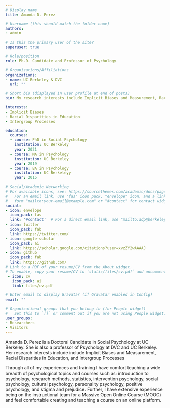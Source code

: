 ```yaml
---
# Display name
title: Amanda D. Perez

# Username (this should match the folder name)
authors:
- admin

# Is this the primary user of the site?
superuser: true

# Role/position
role: Ph.D. Candidate and Professor of Psychology

# Organizations/Affiliations
organizations:
- name: UC Berkeley & DVC
  url: ""

# Short bio (displayed in user profile at end of posts)
bio: My research interests include Implicit Biases and Measurement, Racial Disparities in Education, and Intergroup Processes

interests:
- Implicit Biases
- Racial Disparities in Education
- Intergroup Processes

education:
  courses:
  - course: PhD in Social Psychology
    institution: UC Berkeley
    year: 2021
  - course: MA in Psychology
    institution: UC Berkeley
    year: 2019
  - course: BA in Psychology
    institution: UC Berkeleyy
    year: 2015

# Social/Academic Networking
# For available icons, see: https://sourcethemes.com/academic/docs/page-builder/#icons
#   For an email link, use "fas" icon pack, "envelope" icon, and a link in the
#   form "mailto:your-email@example.com" or "#contact" for contact widget.
social:
- icon: envelope
  icon_pack: fas
  link: '#contact'  # For a direct email link, use "mailto:adp@berkeley.edu".
- icon: twitter
  icon_pack: fab
  link: https://twitter.com/
- icon: google-scholar
  icon_pack: ai
  link: https://scholar.google.com/citations?user=xvzZY2wAAAAJ
- icon: github
  icon_pack: fab
  link: https://github.com/
# Link to a PDF of your resume/CV from the About widget.
# To enable, copy your resume/CV to `static/files/cv.pdf` and uncomment the lines below.
 - icon: cv
   icon_pack: ai
   link: files/cv.pdf

# Enter email to display Gravatar (if Gravatar enabled in Config)
email: ""

# Organizational groups that you belong to (for People widget)
#   Set this to `[]` or comment out if you are not using People widget.
user_groups:
- Researchers
- Visitors
---
```


Amanda D. Perez is a Doctoral Candidate in Social Psychology at UC Berkeley. She is also a professor of Psychology at DVC and UC Berkeley. Her research interests include include Implicit Biases and Measurement, Racial Disparities in Education, and Intergroup Processes


Through all of my experiences and training I have comfort teaching a wide breadth of psychological topics and courses such as: introduction to psychology, research methods, statistics, intervention psychology, social psychology, cultural psychology, personality psychology, positive psychology, and stigma and prejudice. Further, I have extensive experience being on the instructional team for a Massive Open Online Course (MOOC) and feel comfortable creating and teaching a course on an online platform.
